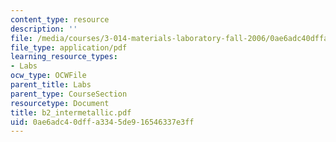 ```yaml
---
content_type: resource
description: ''
file: /media/courses/3-014-materials-laboratory-fall-2006/0ae6adc40dffa3345de916546337e3ff_b2_intermetallic.pdf
file_type: application/pdf
learning_resource_types:
- Labs
ocw_type: OCWFile
parent_title: Labs
parent_type: CourseSection
resourcetype: Document
title: b2_intermetallic.pdf
uid: 0ae6adc4-0dff-a334-5de9-16546337e3ff
---
```

